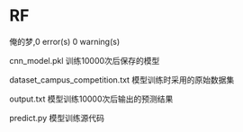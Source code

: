 # RF
俺的梦,0 error(s) 0 warning(s)

cnn_model.pkl 训练10000次后保存的模型

dataset_campus_competition.txt 模型训练时采用的原始数据集

output.txt 模型训练10000次后输出的预测结果

predict.py 模型训练源代码


